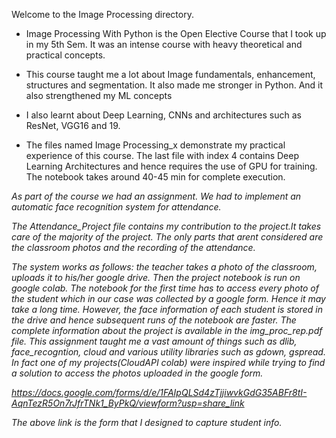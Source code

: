Welcome to the Image Processing directory.

- Image Processing With Python is the Open Elective Course that I took up in my 5th Sem. It was an intense course with heavy theoretical and practical concepts.

- This course taught me a lot about Image fundamentals, enhancement, structures and segmentation. It also made me stronger in Python. And it also strengthened my ML concepts

- I also learnt about Deep Learning, CNNs and architectures such as ResNet, VGG16 and 19.

- The files named Image Processing_x demonstrate my practical experience of this course. The last file with index 4 contains Deep Learning Architectures and hence requires the use of GPU for training. The notebook takes around 40-45 min for complete execution.

<p><i>As part of the course we had an assignment. We had to implement an automatic face recognition system for attendance.

The Attendance_Project file contains my contribution to the project.It takes care of the majority of the project. The only parts that arent considered are the classroom photos and the recording of the attendance.

  The system works as follows: the teacher takes a photo of the classroom, uploads it to his/her google drive. Then the project notebook is run on google colab.
  The notebook for the first time has to access every photo of the student which in our case was collected by a google form. Hence it may take a long time. 
  However, the face information of each student is stored in the drive and hence subsequent runs of the notebook are faster. The complete information about the project is available in the img_proc_rep.pdf file.
  This assignment taught me a vast amount of things such as dlib, face_recogntion, cloud and various utility libraries such as gdown, gspread. In fact one of my projects(CloudAPI colab) were inspired while trying to find a solution to access the photos uploaded in the google form.
  
  https://docs.google.com/forms/d/e/1FAIpQLSd4zTjjiwvkGdG35ABFr8tI-AqnTezR5On7rJfrTNk1_ByPkQ/viewform?usp=share_link
  
  The above link is the form that I designed to capture student info. 
  
  </i></p>
